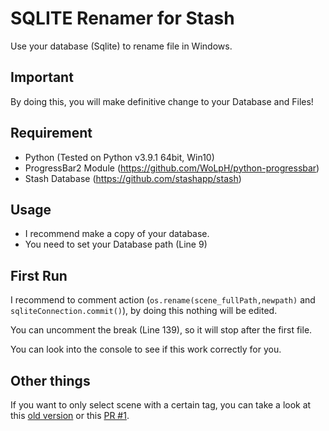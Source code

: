 # SQLITE Renamer for Stash
Use your database (Sqlite) to rename file in Windows.

## Important
By doing this, you will make definitive change to your Database and Files!

## Requirement
- Python (Tested on Python v3.9.1 64bit, Win10)
- ProgressBar2 Module (https://github.com/WoLpH/python-progressbar)
- Stash Database (https://github.com/stashapp/stash)

## Usage
- I recommend make a copy of your database.
- You need to set your Database path (Line 9)

## First Run
I recommend to comment action (`os.rename(scene_fullPath,newpath)` and `sqliteConnection.commit()`), by doing this nothing will be edited.

You can uncomment the break (Line 139), so it will stop after the first file.

You can look into the console to see if this work correctly for you.

## Other things

If you want to only select scene with a certain tag, you can take a look at this [old version](https://github.com/Belleyy/Stash-Renamer-Python/blob/7ac97cd2c81767628b2011778c58feeae1267423/RenameFilesTags.py) or this [PR #1](https://github.com/Belleyy/Stash-Renamer-Python/pull/1).
